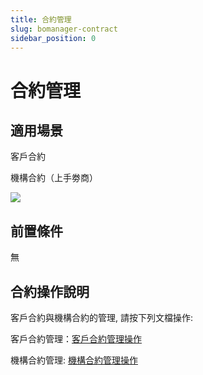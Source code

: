 ```yaml
---
title: 合約管理
slug: bomanager-contract
sidebar_position: 0
---
```



# 合約管理

## 適用場景

客戶合約

機構合約（上手劵商）

<img src="/assets/EqjCbYlQroZDlFxR2NIcPBSYnsb.png" src-width="1604" src-height="472"/>

## 前置條件

無

## 合約操作說明

客戶合約與機構合約的管理, 請按下列文檔操作:

客戶合約管理：[客戶合約管理操作](/TNHdw5WjEi8pi1knbtqcEi6KnWe) 

機構合約管理:   [機構合約管理操作](/PgNgwUZLci87HPkPmSRcEfivnhf) 

